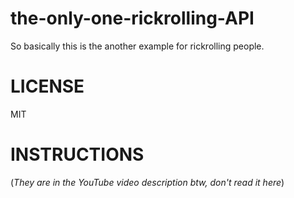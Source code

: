 # **the-only-one-rickrolling-API**
So basically this is the another example for rickrolling people.

# **LICENSE**
MIT

# **INSTRUCTIONS**
(*They are in the YouTube video description btw, don't read it here*)